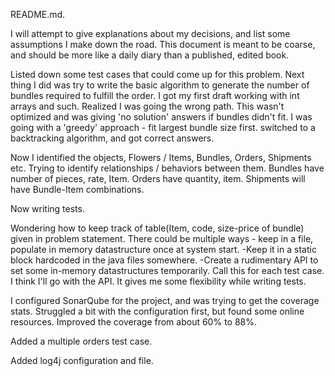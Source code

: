 README.md. 


I will attempt to give explanations about my decisions, and list some assumptions I make down the road.
This document is meant to be coarse, and should be more like a daily diary than a published, edited book.

Listed down some test cases that could come up for this problem. 
Next thing I did was try to write the basic algorithm to generate the number of bundles required to fulfill the order. 
I got my first draft working with int arrays and such. Realized I was going the wrong path. This wasn't optimized and was giving 'no solution' answers if bundles didn't fit. I was going with a 'greedy' approach - fit largest bundle size first. switched to a backtracking algorithm, and got correct answers. 

Now I identified the objects, Flowers / Items, Bundles, Orders, Shipments etc. Trying to identify relationships / behaviors between them. 
Bundles have number of pieces, rate, Item. Orders have quantity, item. Shipments will have Bundle-Item combinations.

Now writing tests.

Wondering how to keep track of table(Item, code, size-price of bundle) given in problem statement. 
There could be multiple ways - keep in a file, populate in memory datastructure once at system start.
-Keep it in a static block hardcoded in the java files somewhere.
-Create a rudimentary API to set some in-memory datastructures temporarily. Call this for each test case.
I think I'll go with the API. It gives me some flexibility while writing tests.

I configured SonarQube for the project, and was trying to get the coverage stats. Struggled a bit with the configuration first, but found some online resources. Improved the coverage from about 60% to 88%.

Added a multiple orders test case.

Added log4j configuration and file.
